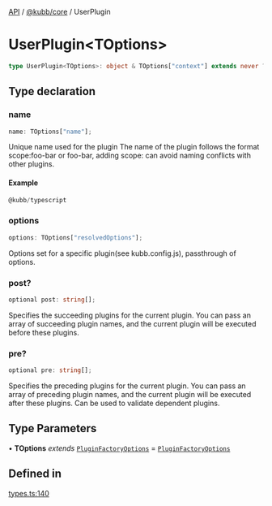 [API](../../../packages.md) / [@kubb/core](../index.md) / UserPlugin

# UserPlugin\<TOptions\>

```ts
type UserPlugin<TOptions>: object & TOptions["context"] extends never ? object : object;
```

## Type declaration

### name

```ts
name: TOptions["name"];
```

Unique name used for the plugin
The name of the plugin follows the format scope:foo-bar or foo-bar, adding scope: can avoid naming conflicts with other plugins.

#### Example

```ts
@kubb/typescript
```

### options

```ts
options: TOptions["resolvedOptions"];
```

Options set for a specific plugin(see kubb.config.js), passthrough of options.

### post?

```ts
optional post: string[];
```

Specifies the succeeding plugins for the current plugin. You can pass an array of succeeding plugin names, and the current plugin will be executed before these plugins.

### pre?

```ts
optional pre: string[];
```

Specifies the preceding plugins for the current plugin. You can pass an array of preceding plugin names, and the current plugin will be executed after these plugins.
Can be used to validate dependent plugins.

## Type Parameters

• **TOptions** *extends* [`PluginFactoryOptions`](PluginFactoryOptions.md) = [`PluginFactoryOptions`](PluginFactoryOptions.md)

## Defined in

[types.ts:140](https://github.com/kubb-project/kubb/blob/dcebbafbee668a7722775212bce85eec29e39573/packages/core/src/types.ts#L140)
